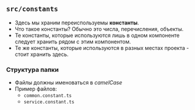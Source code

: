 ## `src/constants`

 * Здесь мы храним переиспользуемы **константы**.
 * Что такое константы? Обычно это числа, перечисления, объекты.
 * Те константы, которые используются лишь в одном компоненте следует хранить рядом с этим компонентом.
 * Те же константы, которые используются в разных местах проекта - стоит хранить здесь.

### Структура папки
* Файлы должны именоваться в *camelCase*
* Пример файлов:
    * `common.constant.ts`
    * `service.constant.ts`
